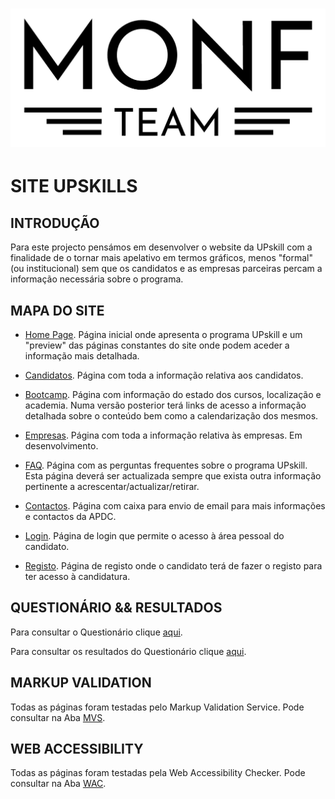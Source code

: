 # ![](MOCKUP/LOGO_TEAM_MONF.png)
# SITE UPSKILLS

## INTRODUÇÃO

Para este projecto pensámos em desenvolver o website da UPskill com a finalidade de o tornar mais apelativo em termos gráficos, menos "formal" (ou institucional) sem que os candidatos e as empresas parceiras percam a informação necessária sobre o programa.

## MAPA DO SITE

- [Home Page](index.html). Página inicial onde apresenta o programa UPskill e um "preview" das páginas constantes do site onde podem aceder a informação mais detalhada.

- [Candidatos](candidatos.html). Página com toda a informação relativa aos candidatos.

- [Bootcamp](bootcamp.html). Página com informação do estado dos cursos, localização e academia. Numa versão posterior terá links de acesso a informação detalhada sobre o conteúdo bem como a calendarização dos mesmos.

- [Empresas](Empresas.html). Página com toda a informação relativa às empresas. Em desenvolvimento.

- [FAQ](faq.html). Página com as perguntas frequentes sobre o programa UPskill. Esta página deverá ser actualizada sempre que exista outra informação pertinente a acrescentar/actualizar/retirar.

- [Contactos](contactos.html). Página com caixa para envio de email para mais informações e contactos da APDC.

- [Login](login.html). Página de login que permite o acesso à área pessoal do candidato.

- [Registo](registo.html). Página de registo onde o candidato terá de fazer o registo para ter acesso à candidatura.

## QUESTIONÁRIO && RESULTADOS

Para consultar o Questionário clique [aqui](MOCKUP/Questionario.pdf).

Para consultar os resultados do Questionário clique [aqui](MOCKUP/AnaliseQuestionario.pdf).

## MARKUP VALIDATION

Todas as páginas foram testadas pelo Markup Validation Service. Pode consultar na Aba [MVS](MVS).

## WEB ACCESSIBILITY

Todas as páginas foram testadas pela Web Accessibility Checker. Pode consultar na Aba [WAC](WAC).
